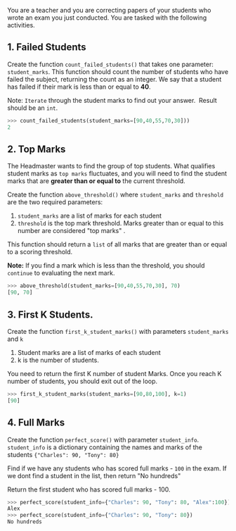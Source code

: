 You are a teacher and you are correcting papers of your students who wrote an exam you just conducted. You are tasked with the following activities.

## 1. Failed Students

Create the function `count_failed_students()` that takes one parameter: `student_marks`. This function should count the number of students who have failed the subject, returning the count as an integer. We say that a student has failed if their mark is less than or equal to **40**.

Note: `Iterate` through the student marks to find out your answer.
​
Result should be an `int`.

```python
>>> count_failed_students(student_marks=[90,40,55,70,30]))
2
```

## 2. Top Marks

The Headmaster wants to find the group of top students. What qualifies student marks as `top marks` fluctuates, and you will need to find the student marks that are **greater than or equal to** the current threshold.

Create the function `above_threshold()` where `student_marks` and `threshold` are the two required parameters:

1. `student_marks` are a list of marks for each student
2. `threshold` is the top mark threshold. Marks greater than or equal to this number are considered "top marks" .

This function should return a `list` of all marks that are greater than or equal to a scoring threshold.

**Note:** If you find a mark which is less than the threshold, you should `continue` to evaluating the next mark.​

```python
>>> above_threshold(student_marks=[90,40,55,70,30], 70)
[90, 70]
```

## 3. First K Students.

Create the function `first_k_student_marks()` with parameters `student_marks` and `k`

1. Student marks are a list of marks of each student
2. k is the number of students.

You need to return the first K number of student Marks. Once you reach K number of students, you should exit out of the loop.

```python
>>> first_k_student_marks(student_marks=[90,80,100], k=1)
[90]
```

## 4. Full Marks

Create the function `perfect_score()` with parameter `student_info`.
`student_info` is a dictionary containing the names and marks of the students `{"Charles": 90, "Tony": 80}`

Find if we have any students who has scored full marks - `100` in the exam. If we dont find a student in the list, then return "No hundreds"

Return the first student who has scored full marks - 100.

```python
>>> perfect_score(student_info={"Charles": 90, "Tony": 80, "Alex":100})
Alex
>>> perfect_score(student_info={"Charles": 90, "Tony": 80})
No hundreds
```
